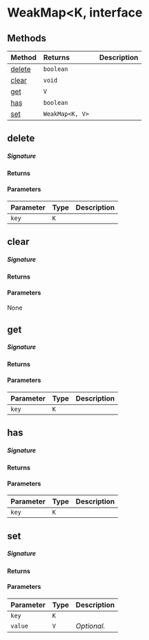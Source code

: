 # WeakMap<K, interface








## Methods

| Method	   |  Returns	| Description|
|:-------------|:-------|:-----------|
|[delete](#delete)      | `boolean `|  |
|[clear](#clear)      | `void `|  |
|[get](#get)      | `V `|  |
|[has](#has)      | `boolean `|  |
|[set](#set)      | `WeakMap<K, V> `|  |



## delete



##### Signature

#### Returns

#### Parameters


| Parameter	   | Type    | Description |
|:-------------|:---------------|:------------|
| `key`    | `K` |  |


## clear



##### Signature

#### Returns

#### Parameters
None


## get



##### Signature

#### Returns

#### Parameters


| Parameter	   | Type    | Description |
|:-------------|:---------------|:------------|
| `key`    | `K` |  |


## has



##### Signature

#### Returns

#### Parameters


| Parameter	   | Type    | Description |
|:-------------|:---------------|:------------|
| `key`    | `K` |  |


## set



##### Signature

#### Returns

#### Parameters


| Parameter	   | Type    | Description |
|:-------------|:---------------|:------------|
| `key`    | `K` |  |
| `value`    | `V` | _Optional._ |

